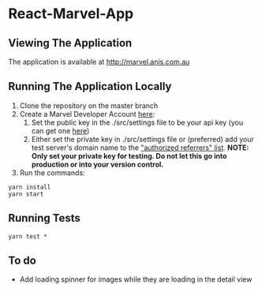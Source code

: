 # React-Marvel-App

## Viewing The Application
The application is available at <http://marvel.anis.com.au>

## Running The Application Locally
1. Clone the repository on the master branch
2. Create a Marvel Developer Account [here](https://developer.marvel.com/account):
	1. Set the public key in the ./src/settings file to be your api key (you can get one [here](https://developer.marvel.com/account))
	2. Either set the private key in ./src/settings file or (preferred) add your test server's domain name to the ["authorized referrers" list](https://developer.marvel.com/account). 
	**NOTE: Only set your private key for testing. Do not let this go into production or into your version control.**
4. Run the commands: 

```
yarn install
yarn start
```

## Running Tests

```
yarn test *
```

## To do

* Add loading spinner for images while they are loading in the detail view